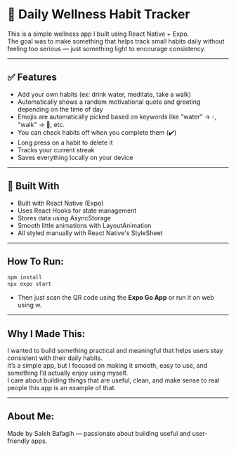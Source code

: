 # 🌱 Daily Wellness Habit Tracker

This is a simple wellness app I built using React Native + Expo.  
The goal was to make something that helps track small habits daily without feeling too serious — just something light to encourage consistency.  

---

## ✅ Features
- Add your own habits (ex: drink water, meditate, take a walk)
- Automatically shows a random motivational quote and greeting depending on the time of day
- Emojis are automatically picked based on keywords like "water" → 💧, "walk" → 🌳, etc.
- You can check habits off when you complete them (✔️)
- Long press on a habit to delete it
- Tracks your current streak
- Saves everything locally on your device

---

## 📱 Built With
- Built with React Native (Expo)
- Uses React Hooks for state management
- Stores data using AsyncStorage
- Smooth little animations with LayoutAnimation
- All styled manually with React Native's StyleSheet

---

## How To Run:
```bash
npm install
npx expo start
```
- Then just scan the QR code using the **Expo Go App** or run it on web using w.

---

## Why I Made This:
I wanted to build something practical and meaningful that helps users stay consistent with their daily habits.  
It’s a simple app, but I focused on making it smooth, easy to use, and something I’d actually enjoy using myself.  
I care about building things that are useful, clean, and make sense to real people this app is an example of that.

---

## About Me:
Made by Saleh Bafagih — passionate about building useful and user-friendly apps.